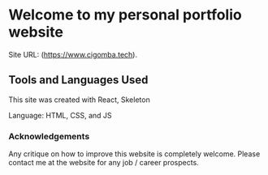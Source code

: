 # Welcome to my personal portfolio website

Site URL: (https://www.cigomba.tech).

## Tools and Languages Used

This site was created with React, Skeleton

Language: HTML, CSS, and JS

### Acknowledgements

Any critique on how to improve this website is completely welcome. Please contact me at the website for any job / career prospects.

